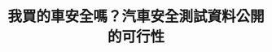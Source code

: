 ---
id: "2"
lang: zh-tw
description: 「國產車量產時，必需強制公開ARTC撞擊測試結果，並比照國外將結果分級。」連署案
propose_date: 2017-03-06
meeting_date: 2017-03-24
publish: "FALSE"
selected: "FALSE"
blog_selected: "FALSE"
thumbnail: https://cm.pdis.nat.gov.tw/images/post/16t00GiRaDUT8REmPaX0LmBY5EAVBQD8Y.jpg
title: 我買的車安全嗎？汽車安全測試資料公開的可行性
introduction:
  content: "近年來，民眾對於車輛的安全日益重視，多數的進口車都有經認證的實驗室實施撞擊測試，並將測試結果數據化和分級，方便購車民眾了解車輛安全性。因此\
    ，提案人於本案中建議國產車量產時，必須強制公開ARTC撞擊測試結果，並比照國外方式分級。\r

    會議中眾人的共識是希望能透過政府主動公開有關車輛碰撞的相關資訊，提出具有公信力的檢測數據，讓需要車輛安全檢測資訊的消費者、廠商跟研究員，可以安\
    心使用這些有信度、有效度的資料，再配合相關法規的修改，以利民眾知的權利，進而督促車商研發出更安全的車輛。\r"
color: red
join:
  type: 提
  title: 國產車上市前，必需強制公開ARTC撞擊測試結果，並比照國外將結果分級。
  link: https://join.gov.tw/idea/detail/51619983-7ab7-4f3a-9821-e659afab9b7e
  image: https://cm.pdis.nat.gov.tw/images/post/1-oRBwZVbNiPGGOKci8h-BzZZ7rA4SSMk.jpg
layout: post
departments:
  - 交通部
embed:
  mind_map:
    links:
      - https://miro.com/app/live-embed/o9J_k052DeM=/?moveToViewport=-2989,-958,6199,3173&embedAutoplay=true
  transcript:
    links:
      - https://sayit.pdis.nat.gov.tw/2017-03-24-%E9%96%8B%E6%94%BE%E6%94%BF%E5%BA%9C%E8%81%AF%E7%B5%A1%E4%BA%BA%E7%AC%AC%E4%BA%8C%E6%AC%A1%E5%8D%94%E4%BD%9C%E6%9C%83%E8%AD%B0
---